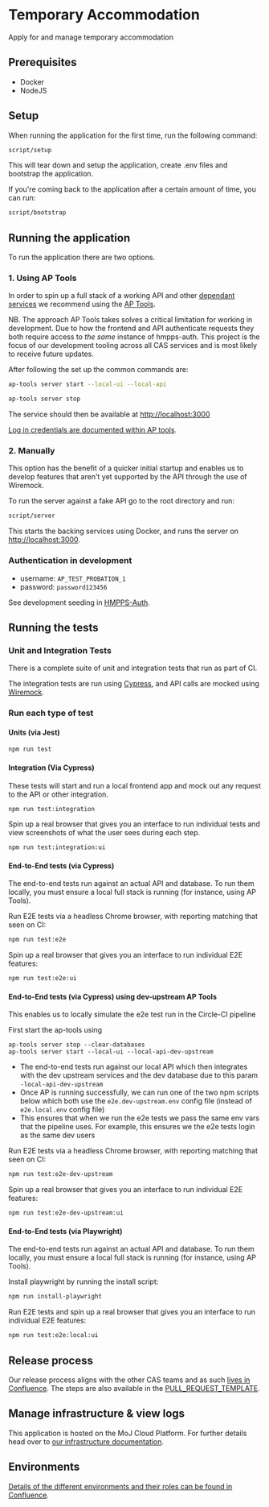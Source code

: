 # Temporary Accommodation

Apply for and manage temporary accommodation

## Prerequisites

* Docker
* NodeJS

## Setup

When running the application for the first time, run the following command:

```bash
script/setup
```

This will tear down and setup the application, create .env files and bootstrap
the application.

If you're coming back to the application after a certain amount of time, you can
run:

```bash
script/bootstrap
```

## Running the application

To run the application there are two options.

### 1. Using AP Tools

In order to spin up a full stack of a working API and other [dependant
services](./docker-compose.yml) we recommend using the [AP
Tools](https://github.com/ministryofjustice/hmpps-approved-premises-tools).

NB. The approach AP Tools takes solves a critical limitation for working in
development. Due to how the frontend and API authenticate requests they both
require access to _the same_ instance of hmpps-auth. This project is the focus
of our development tooling across all CAS services and is most likely to receive
future updates.

After following the set up the common commands are:

```bash
ap-tools server start --local-ui --local-api
```

```bash
ap-tools server stop
```

The service should then be available at <http://localhost:3000>

[Log in credentials are documented within AP
tools](https://github.com/ministryofjustice/hmpps-approved-premises-tools#start-server).

### 2. Manually

This option has the benefit of a quicker initial startup and enables us to
develop features that aren't yet supported by the API through the use of
Wiremock.

To run the server against a fake API go to the root directory and run:

```bash
script/server
```

This starts the backing services using Docker, and runs the server on
<http://localhost:3000>.

### Authentication in development

* username: `AP_TEST_PROBATION_1`
* password: `password123456`

See development seeding in
[HMPPS-Auth](https://github.com/ministryofjustice/hmpps-auth/commit/ae4ea22c4da72725dd6814abc70187dd534d24c8).

## Running the tests

### Unit and Integration Tests

There is a complete suite of unit and integration tests that run as part of CI.

The integration tests are run using [Cypress](https://www.cypress.io/), and API
calls are mocked using [Wiremock](https://wiremock.org/).

### Run each type of test

#### Units (via Jest)

```bash
npm run test
```

#### Integration (Via Cypress)

These tests will start and run a local frontend app and mock out any request to
the API or other integration.

```bash
npm run test:integration
```

Spin up a real browser that gives you an interface to run individual tests and
view screenshots of what the user sees during each step.

```bash
npm run test:integration:ui
```

#### End-to-End tests (via Cypress)

The end-to-end tests run against an actual API and database. To run them locally, you must ensure a local full stack is
running (for instance, using AP Tools).

Run E2E tests via a headless Chrome browser, with reporting matching that seen on CI:

```bash
npm run test:e2e
```

Spin up a real browser that gives you an interface to run individual E2E features:

```bash
npm run test:e2e:ui
```

#### End-to-End tests (via Cypress) using dev-upstream AP Tools
This enables us to locally simulate the e2e test run in the Circle-CI pipeline

First start the ap-tools using
```
ap-tools server stop --clear-databases
ap-tools server start --local-ui --local-api-dev-upstream
```

* The end-to-end tests run against our local API which then integrates with the dev upstream services and the dev database due to this param `-local-api-dev-upstream`
* Once AP is running successfully, we can run one of the two npm scripts below which both use the `e2e.dev-upstream.env` config file (instead of `e2e.local.env` config file)
* This ensures that when we run the e2e tests we pass the same env vars that the pipeline uses. For example, this ensures we the e2e tests login as the same dev users

Run E2E tests via a headless Chrome browser, with reporting matching that seen on CI:

```bash
npm run test:e2e-dev-upstream
```

Spin up a real browser that gives you an interface to run individual E2E features:

```bash
npm run test:e2e-dev-upstream:ui
```

#### End-to-End tests (via Playwright)

The end-to-end tests run against an actual API and database. To run them locally, you must ensure a local full stack is
running (for instance, using AP Tools).

Install playwright by running the install script:

```bash
npm run install-playwright
```

Run E2E tests and spin up a real browser that gives you an interface to run individual E2E features:

```bash
npm run test:e2e:local:ui
```

## Release process

Our release process aligns with the other CAS teams and as such [lives in
Confluence](https://dsdmoj.atlassian.net/wiki/spaces/AP/pages/4247847062/Release+process).
The steps are also available in the
[PULL_REQUEST_TEMPLATE](/.github/PULL_REQUEST_TEMPLATE.md#release-checklist).

## Manage infrastructure & view logs

This application is hosted on the MoJ Cloud Platform. For further details head
over to [our infrastructure
documentation](https://dsdmoj.atlassian.net/wiki/spaces/AP/pages/4325244964/Manage+infrastructure).

## Environments

[Details of the different environments and their roles can be found in
Confluence](https://dsdmoj.atlassian.net/wiki/spaces/AP/pages/4330226204/Environments).
